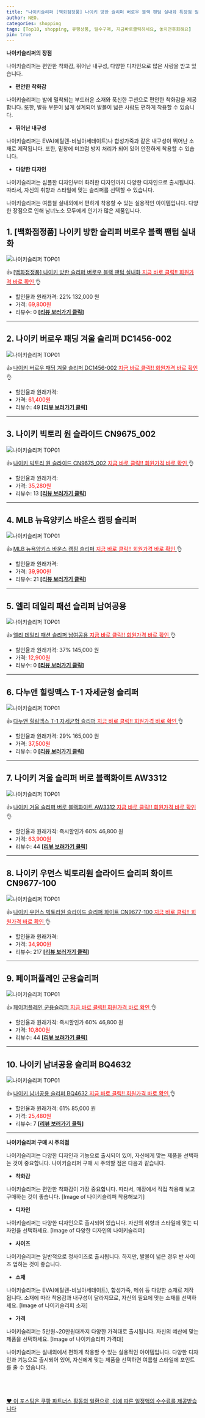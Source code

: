 ```yaml
---
title: "나이키슬리퍼 [백화점정품] 나이키 방한 슬리퍼 버로우 블랙 팬텀 실내화 특장점 필요 추천 제품 비교 최저 가격 비교 장점 구매 후기 구매평"
author: NEO.
categories: shopping
tags: [Top10, shopping, 유행상품, 필수구매, 지금바로클릭하세요, 놓치면후회해요]
pin: true
---
```

**나이키슬리퍼의 장점**

나이키슬리퍼는 편안한 착화감, 뛰어난 내구성, 다양한 디자인으로 많은 사랑을 받고 있습니다.

* **편안한 착화감**

나이키슬리퍼는 발에 밀착되는 부드러운 소재와 푹신한 쿠션으로 편안한 착화감을 제공합니다. 또한, 발등 부분이 넓게 설계되어 발볼이 넓은 사람도 편하게 착용할 수 있습니다.

* **뛰어난 내구성**

나이키슬리퍼는 EVA(에틸렌-비닐아세테이트)나 합성가죽과 같은 내구성이 뛰어난 소재로 제작됩니다. 또한, 밑창에 미끄럼 방지 처리가 되어 있어 안전하게 착용할 수 있습니다.

* **다양한 디자인**

나이키슬리퍼는 심플한 디자인부터 화려한 디자인까지 다양한 디자인으로 출시됩니다. 따라서, 자신의 취향과 스타일에 맞는 슬리퍼를 선택할 수 있습니다.

나이키슬리퍼는 여름철 실내외에서 편하게 착용할 수 있는 실용적인 아이템입니다. 다양한 장점으로 인해 남녀노소 모두에게 인기가 많은 제품입니다.

   

## 1. [백화점정품] 나이키 방한 슬리퍼 버로우 블랙 팬텀 실내화

![나이키슬리퍼 TOP01](https://thumbnail10.coupangcdn.com/thumbnails/remote/490x490ex/image/vendor_inventory/55b8/a79621eb15861261491ca082fff483fa8909e831c3a1230fba40bd72ef10.png)


👍 [[백화점정품] 나이키 방한 슬리퍼 버로우 블랙 팬텀 실내화 <font color=red> 지금 바로 클릭!! 회원가격 바로 확인 </font> ](https://link.coupang.com/re/AFFSDP?lptag=AF3617701&subid=GithubCoopas&pageKey=6916410387&traceid=V0-153&itemId=16686588567&vendorItemId=87771903056) 👌 


- 할인율과 원래가격: 22%  132,000   원
- 가격: <span style='color:red'>69,800원</span>
- 리뷰수: 0  [**[리뷰 보러가기 클릭]**](https://link.coupang.com/re/AFFSDP?lptag=AF3617701&subid=GithubCoopas&pageKey=6916410387&traceid=V0-153&itemId=16686588567&vendorItemId=87771903056)

---


   

## 2. 나이키 버로우 패딩 겨울 슬리퍼 DC1456-002

![나이키슬리퍼 TOP01](https://thumbnail8.coupangcdn.com/thumbnails/remote/490x490ex/image/vendor_inventory/05db/3645829e36299571f1f834e5a9d8154b28ecda1be36f2dbb83bcb46d770d.jpg)


👍 [나이키 버로우 패딩 겨울 슬리퍼 DC1456-002 <font color=red> 지금 바로 클릭!! 회원가격 바로 확인 </font> ](https://link.coupang.com/re/AFFSDP?lptag=AF3617701&subid=GithubCoopas&pageKey=6804155622&traceid=V0-153&itemId=16074497109&vendorItemId=87749451258) 👌 


- 할인율과 원래가격: 
- 가격: <span style='color:red'>61,400원</span>
- 리뷰수: 49  [**[리뷰 보러가기 클릭]**](https://link.coupang.com/re/AFFSDP?lptag=AF3617701&subid=GithubCoopas&pageKey=6804155622&traceid=V0-153&itemId=16074497109&vendorItemId=87749451258)

---


   

## 3. 나이키 빅토리 원 슬라이드 CN9675_002

![나이키슬리퍼 TOP01](https://thumbnail8.coupangcdn.com/thumbnails/remote/490x490ex/image/vendor_inventory/baab/9c6a8f92532f69726966857b56acefb8b515dc16b3e6e5fe14fbecf14c67.png)


👍 [나이키 빅토리 원 슬라이드 CN9675_002 <font color=red> 지금 바로 클릭!! 회원가격 바로 확인 </font> ](https://link.coupang.com/re/AFFSDP?lptag=AF3617701&subid=GithubCoopas&pageKey=4806043589&traceid=V0-153&itemId=6176630195&vendorItemId=87031197530) 👌 


- 할인율과 원래가격: 
- 가격: <span style='color:red'>35,280원</span>
- 리뷰수: 13  [**[리뷰 보러가기 클릭]**](https://link.coupang.com/re/AFFSDP?lptag=AF3617701&subid=GithubCoopas&pageKey=4806043589&traceid=V0-153&itemId=6176630195&vendorItemId=87031197530)

---


   

## 4. MLB 뉴욕양키스 바운스 캠핑 슬리퍼

![나이키슬리퍼 TOP01](https://thumbnail7.coupangcdn.com/thumbnails/remote/490x490ex/image/vendor_inventory/8e25/5a1556c0e9baabd806d3de3248e7ff7ccaec4afe1d1b6aa3c52b48721f95.jpg)


👍 [MLB 뉴욕양키스 바운스 캠핑 슬리퍼 <font color=red> 지금 바로 클릭!! 회원가격 바로 확인 </font> ](https://link.coupang.com/re/AFFSDP?lptag=AF3617701&subid=GithubCoopas&pageKey=7227956544&traceid=V0-153&itemId=18333328556&vendorItemId=85477816910) 👌 


- 할인율과 원래가격: 
- 가격: <span style='color:red'>39,900원</span>
- 리뷰수: 21  [**[리뷰 보러가기 클릭]**](https://link.coupang.com/re/AFFSDP?lptag=AF3617701&subid=GithubCoopas&pageKey=7227956544&traceid=V0-153&itemId=18333328556&vendorItemId=85477816910)

---


   

## 5. 엘리 데일리 패션 슬리퍼 남여공용

![나이키슬리퍼 TOP01](https://thumbnail6.coupangcdn.com/thumbnails/remote/490x490ex/image/vendor_inventory/a722/a0c9d044090bd2e2bd2cdc2845bf30ed7a149c3a380c9c6ab10eb355944f.png)


👍 [엘리 데일리 패션 슬리퍼 남여공용 <font color=red> 지금 바로 클릭!! 회원가격 바로 확인 </font> ](https://link.coupang.com/re/AFFSDP?lptag=AF3617701&subid=GithubCoopas&pageKey=7319853271&traceid=V0-153&itemId=18771741257&vendorItemId=85972406783) 👌 


- 할인율과 원래가격: 37%  145,000   원
- 가격: <span style='color:red'>12,900원</span>
- 리뷰수: 0  [**[리뷰 보러가기 클릭]**](https://link.coupang.com/re/AFFSDP?lptag=AF3617701&subid=GithubCoopas&pageKey=7319853271&traceid=V0-153&itemId=18771741257&vendorItemId=85972406783)

---


   

## 6. 다누앤 힐링맥스 T-1 자세균형 슬리퍼

![나이키슬리퍼 TOP01](https://thumbnail6.coupangcdn.com/thumbnails/remote/490x490ex/image/vendor_inventory/e3ea/e9af85f8336759c79adfd049919411bd156fa6b6ef3dbf8d9723c35f345a.png)


👍 [다누앤 힐링맥스 T-1 자세균형 슬리퍼 <font color=red> 지금 바로 클릭!! 회원가격 바로 확인 </font> ](https://link.coupang.com/re/AFFSDP?lptag=AF3617701&subid=GithubCoopas&pageKey=5792035371&traceid=V0-153&itemId=9905592171&vendorItemId=77188934539) 👌 


- 할인율과 원래가격: 29%  165,000   원
- 가격: <span style='color:red'>37,500원</span>
- 리뷰수: 0  [**[리뷰 보러가기 클릭]**](https://link.coupang.com/re/AFFSDP?lptag=AF3617701&subid=GithubCoopas&pageKey=5792035371&traceid=V0-153&itemId=9905592171&vendorItemId=77188934539)

---


   

## 7. 나이키 겨울 슬리퍼 버로 블랙화이트 AW3312

![나이키슬리퍼 TOP01](https://thumbnail7.coupangcdn.com/thumbnails/remote/490x490ex/image/vendor_inventory/9c38/baaaad773428975ddc9b44f803838da95436a12081c43196d726592cf120.png)


👍 [나이키 겨울 슬리퍼 버로 블랙화이트 AW3312 <font color=red> 지금 바로 클릭!! 회원가격 바로 확인 </font> ](https://link.coupang.com/re/AFFSDP?lptag=AF3617701&subid=GithubCoopas&pageKey=7092850180&traceid=V0-153&itemId=17681185102&vendorItemId=84687947027) 👌 


- 할인율과 원래가격: 즉시할인가 60%  46,800   원
- 가격: <span style='color:red'>63,900원</span>
- 리뷰수: 44  [**[리뷰 보러가기 클릭]**](https://link.coupang.com/re/AFFSDP?lptag=AF3617701&subid=GithubCoopas&pageKey=7092850180&traceid=V0-153&itemId=17681185102&vendorItemId=84687947027)

---


   

## 8. 나이키 우먼스 빅토리원 슬라이드 슬리퍼 화이트 CN9677-100

![나이키슬리퍼 TOP01](https://thumbnail6.coupangcdn.com/thumbnails/remote/490x490ex/image/vendor_inventory/bf8c/a7d3e5d611c00e40b86adcd8e731be3bc9e0d8075dede82a0f9d99c0c54a.jpg)


👍 [나이키 우먼스 빅토리원 슬라이드 슬리퍼 화이트 CN9677-100 <font color=red> 지금 바로 클릭!! 회원가격 바로 확인 </font> ](https://link.coupang.com/re/AFFSDP?lptag=AF3617701&subid=GithubCoopas&pageKey=7495863317&traceid=V0-153&itemId=19610948478&vendorItemId=86907444410) 👌 


- 할인율과 원래가격: 
- 가격: <span style='color:red'>34,900원</span>
- 리뷰수: 217  [**[리뷰 보러가기 클릭]**](https://link.coupang.com/re/AFFSDP?lptag=AF3617701&subid=GithubCoopas&pageKey=7495863317&traceid=V0-153&itemId=19610948478&vendorItemId=86907444410)

---


   

## 9. 페이퍼플레인 군용슬리퍼

![나이키슬리퍼 TOP01](https://thumbnail8.coupangcdn.com/thumbnails/remote/490x490ex/image/product/image/vendoritem/2018/12/10/3878386562/0d2f5b99-1ccf-433e-9881-646df41c81c7.jpg)


👍 [페이퍼플레인 군용슬리퍼 <font color=red> 지금 바로 클릭!! 회원가격 바로 확인 </font> ](https://link.coupang.com/re/AFFSDP?lptag=AF3617701&subid=GithubCoopas&pageKey=121378492&traceid=V0-153&itemId=361057608&vendorItemId=3878386562) 👌 


- 할인율과 원래가격: 즉시할인가 60%  46,800   원
- 가격: <span style='color:red'>10,800원</span>
- 리뷰수: 44  [**[리뷰 보러가기 클릭]**](https://link.coupang.com/re/AFFSDP?lptag=AF3617701&subid=GithubCoopas&pageKey=121378492&traceid=V0-153&itemId=361057608&vendorItemId=3878386562)

---


   

## 10. 나이키 남녀공용 슬리퍼 BQ4632

![나이키슬리퍼 TOP01](https://thumbnail8.coupangcdn.com/thumbnails/remote/490x490ex/image/vendor_inventory/ea21/a4ce1a5dd2ffa8150172bd0bcafb74e988b55d05aa12dd24f57c651403b2.jpg)


👍 [나이키 남녀공용 슬리퍼 BQ4632 <font color=red> 지금 바로 클릭!! 회원가격 바로 확인 </font> ](https://link.coupang.com/re/AFFSDP?lptag=AF3617701&subid=GithubCoopas&pageKey=7353530700&traceid=V0-153&itemId=18928399763&vendorItemId=86055280433) 👌 


- 할인율과 원래가격: 61%  85,000   원
- 가격: <span style='color:red'>25,480원</span>
- 리뷰수: 7  [**[리뷰 보러가기 클릭]**](https://link.coupang.com/re/AFFSDP?lptag=AF3617701&subid=GithubCoopas&pageKey=7353530700&traceid=V0-153&itemId=18928399763&vendorItemId=86055280433)

---
**나이키슬리퍼 구매 시 주의점**

나이키슬리퍼는 다양한 디자인과 기능으로 출시되어 있어, 자신에게 맞는 제품을 선택하는 것이 중요합니다. 나이키슬리퍼 구매 시 주의할 점은 다음과 같습니다.

* **착화감**

나이키슬리퍼는 편안한 착화감이 가장 중요합니다. 따라서, 매장에서 직접 착용해 보고 구매하는 것이 좋습니다.
[Image of 나이키슬리퍼 착용해보기]
* **디자인**

나이키슬리퍼는 다양한 디자인으로 출시되어 있습니다. 자신의 취향과 스타일에 맞는 디자인을 선택하세요.
[Image of 다양한 디자인의 나이키슬리퍼]
* **사이즈**

나이키슬리퍼는 일반적으로 정사이즈로 출시됩니다. 하지만, 발볼이 넓은 경우 반 사이즈 업하는 것이 좋습니다.

* **소재**

나이키슬리퍼는 EVA(에틸렌-비닐아세테이트), 합성가죽, 메쉬 등 다양한 소재로 제작됩니다. 소재에 따라 착용감과 내구성이 달라지므로, 자신의 필요에 맞는 소재를 선택하세요.
[Image of 나이키슬리퍼 소재]
* **가격**

나이키슬리퍼는 5만원~20만원대까지 다양한 가격대로 출시됩니다. 자신의 예산에 맞는 제품을 선택하세요.
[Image of 나이키슬리퍼 가격대]

나이키슬리퍼는 실내외에서 편하게 착용할 수 있는 실용적인 아이템입니다. 다양한 디자인과 기능으로 출시되어 있어, 자신에게 맞는 제품을 선택하면 여름철 스타일에 포인트를 줄 수 있습니다.<br><br><br><br><br> [ ❤  이 포스팅은 쿠팡 파트너스 활동의 일환으로, 이에 따른 일정액의 수수료를 제공받습니다](https://link.coupang.com/a/bcEFyh)